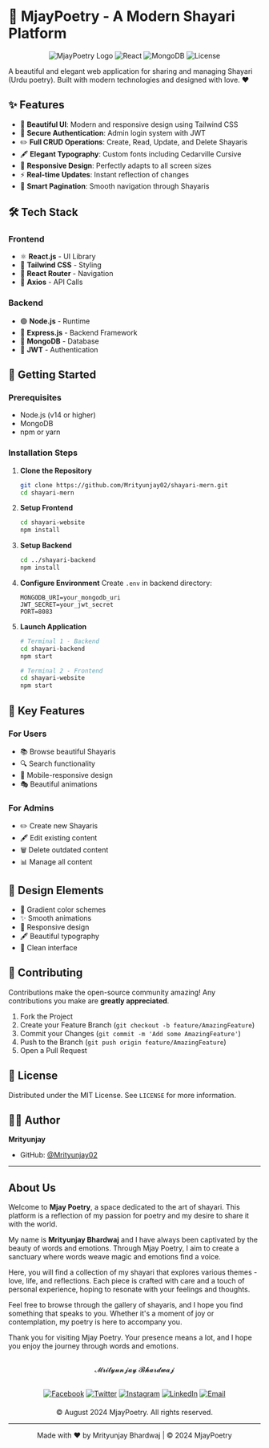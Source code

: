 # 📝 MjayPoetry - A Modern Shayari Platform

<div align="center">

![MjayPoetry Logo](https://img.shields.io/badge/MjayPoetry-Shayari%20Platform-red)
![React](https://img.shields.io/badge/React-18.x-blue)
![MongoDB](https://img.shields.io/badge/MongoDB-Latest-green)
![License](https://img.shields.io/badge/License-MIT-yellow)

</div>

A beautiful and elegant web application for sharing and managing Shayari (Urdu poetry). Built with modern technologies and designed with love. ❤️

## ✨ Features

- 🎨 **Beautiful UI**: Modern and responsive design using Tailwind CSS
- 🔐 **Secure Authentication**: Admin login system with JWT
- ✏️ **Full CRUD Operations**: Create, Read, Update, and Delete Shayaris
- 🖋️ **Elegant Typography**: Custom fonts including Cedarville Cursive
- 📱 **Responsive Design**: Perfectly adapts to all screen sizes
- ⚡ **Real-time Updates**: Instant reflection of changes
- 📖 **Smart Pagination**: Smooth navigation through Shayaris

## 🛠️ Tech Stack

### Frontend
- ⚛️ **React.js** - UI Library
- 🎨 **Tailwind CSS** - Styling
- 🔄 **React Router** - Navigation
- 📡 **Axios** - API Calls

### Backend
- 🟢 **Node.js** - Runtime
- 🚂 **Express.js** - Backend Framework
- 🍃 **MongoDB** - Database
- 🔑 **JWT** - Authentication

## 🚀 Getting Started

### Prerequisites
- Node.js (v14 or higher)
- MongoDB
- npm or yarn

### Installation Steps

1. **Clone the Repository**
   ```bash
   git clone https://github.com/Mrityunjay02/shayari-mern.git
   cd shayari-mern
   ```

2. **Setup Frontend**
   ```bash
   cd shayari-website
   npm install
   ```

3. **Setup Backend**
   ```bash
   cd ../shayari-backend
   npm install
   ```

4. **Configure Environment**
   Create `.env` in backend directory:
   ```env
   MONGODB_URI=your_mongodb_uri
   JWT_SECRET=your_jwt_secret
   PORT=8083
   ```

5. **Launch Application**
   ```bash
   # Terminal 1 - Backend
   cd shayari-backend
   npm start

   # Terminal 2 - Frontend
   cd shayari-website
   npm start
   ```

## 💫 Key Features

### For Users
- 📚 Browse beautiful Shayaris
- 🔍 Search functionality
- 📱 Mobile-responsive design
- 🎭 Beautiful animations

### For Admins
- ✏️ Create new Shayaris
- 🖋️ Edit existing content
- 🗑️ Delete outdated content
- 📊 Manage all content

## 🎨 Design Elements

- 🌈 Gradient color schemes
- ✨ Smooth animations
- 📱 Responsive design
- 🖋️ Beautiful typography
- 🧹 Clean interface

## 🤝 Contributing

Contributions make the open-source community amazing! Any contributions you make are **greatly appreciated**.

1. Fork the Project
2. Create your Feature Branch (`git checkout -b feature/AmazingFeature`)
3. Commit your Changes (`git commit -m 'Add some AmazingFeature'`)
4. Push to the Branch (`git push origin feature/AmazingFeature`)
5. Open a Pull Request

## 📝 License

Distributed under the MIT License. See `LICENSE` for more information.

## 👨‍💻 Author

**Mrityunjay**
- GitHub: [@Mrityunjay02](https://github.com/Mrityunjay02)

---

## About Us

Welcome to **Mjay Poetry**, a space dedicated to the art of shayari. This platform is a reflection of my passion for poetry and my desire to share it with the world.

My name is **Mrityunjay Bhardwaj** and I have always been captivated by the beauty of words and emotions. Through Mjay Poetry, I aim to create a sanctuary where words weave magic and emotions find a voice.

Here, you will find a collection of my shayari that explores various themes - love, life, and reflections. Each piece is crafted with care and a touch of personal experience, hoping to resonate with your feelings and thoughts.

Feel free to browse through the gallery of shayaris, and I hope you find something that speaks to you. Whether it's a moment of joy or contemplation, my poetry is here to accompany you.

Thank you for visiting Mjay Poetry. Your presence means a lot, and I hope you enjoy the journey through words and emotions.

<div align="center" style="margin: 30px 0;">
𝓜𝓻𝓲𝓽𝔂𝓾𝓷𝓳𝓪𝔂 𝓑𝓱𝓪𝓻𝓭𝔀𝓪𝓳
</div>

<div align="center">
<a href="https://facebook.com" target="_blank"><img src="https://img.shields.io/badge/Facebook-%231877F2.svg?style=for-the-badge&logo=Facebook&logoColor=white" alt="Facebook"/></a>
<a href="https://twitter.com" target="_blank"><img src="https://img.shields.io/badge/Twitter-%231DA1F2.svg?style=for-the-badge&logo=Twitter&logoColor=white" alt="Twitter"/></a>
<a href="https://instagram.com" target="_blank"><img src="https://img.shields.io/badge/Instagram-%23E4405F.svg?style=for-the-badge&logo=Instagram&logoColor=white" alt="Instagram"/></a>
<a href="https://linkedin.com" target="_blank"><img src="https://img.shields.io/badge/linkedin-%230077B5.svg?style=for-the-badge&logo=linkedin&logoColor=white" alt="LinkedIn"/></a>
<a href="mailto:your.email@example.com"><img src="https://img.shields.io/badge/Gmail-D14836?style=for-the-badge&logo=gmail&logoColor=white" alt="Email"/></a>
</div>

<div align="center" style="margin-top: 20px;">
© August 2024 MjayPoetry. All rights reserved.
</div>

---

<div align="center">
Made with ❤️ by Mrityunjay Bhardwaj | © 2024 MjayPoetry
</div>
